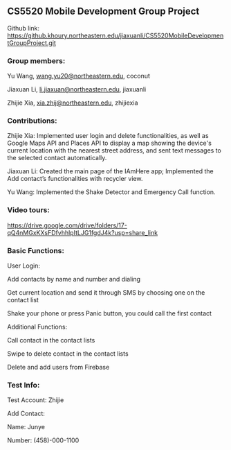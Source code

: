 ## CS5520 Mobile Development Group Project


Github link:
https://github.khoury.northeastern.edu/jiaxuanli/CS5520MobileDevelopmentGroupProject.git


### Group members:

Yu Wang, wang.yu20@northeastern.edu, coconut

Jiaxuan Li, li.jiaxuan@northeastern.edu, jiaxuanli

Zhijie Xia, xia.zhij@northeastern.edu, zhijiexia


### Contributions:

Zhijie Xia: Implemented user login and delete functionalities, as well as Google Maps API and Places API to display a map showing the device's current location with the nearest street address, and sent text messages to the selected contact automatically.

Jiaxuan Li: Created the main page of the IAmHere app; Implemented the Add contact’s functionalities with recycler view. 

Yu Wang: Implemented the Shake Detector and Emergency Call function. 


### Video tours:
https://drive.google.com/drive/folders/17-qQ4nMGxKXsFDfvhhlpItLJG1fgdJ4k?usp=share_link


### Basic Functions:

User Login:

Add contacts by name and number and dialing

Get current location and send it through SMS by choosing one on the contact list

Shake your phone or press Panic button, you could call the first contact


Additional Functions:

Call contact in the contact lists

Swipe to delete contact in the contact lists

Delete and add users from Firebase


### Test Info:

Test Account: Zhijie

Add Contact: 

Name: Junye

Number: (458)-000-1100

